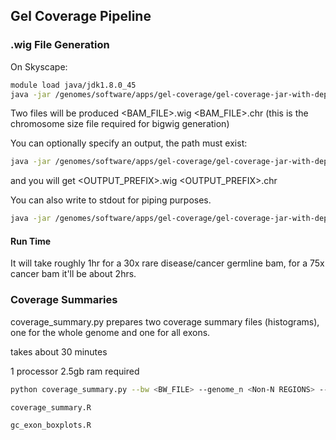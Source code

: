 ## Gel Coverage Pipeline

### .wig File Generation

On Skyscape:

```bash
module load java/jdk1.8.0_45
java -jar /genomes/software/apps/gel-coverage/gel-coverage-jar-with-dependencies.jar -bam <BAM_FILE>
```

Two files will be produced <BAM_FILE>.wig <BAM_FILE>.chr (this is the chromosome size file required for bigwig generation)

You can optionally specify an output, the path must exist:

```bash
java -jar /genomes/software/apps/gel-coverage/gel-coverage-jar-with-dependencies.jar -bam <BAM_FILE> -output <OUTPUT_PREFIX>
```

and you will get <OUTPUT_PREFIX>.wig <OUTPUT_PREFIX>.chr

You can also write to stdout for piping purposes.

```bash
java -jar /genomes/software/apps/gel-coverage/gel-coverage-jar-with-dependencies.jar -bam <BAM_FILE> -stdout
```

#### Run Time

It will take roughly 1hr for a 30x rare disease/cancer germline bam, for a 75x cancer bam it'll be about 2hrs.

### Coverage Summaries

coverage_summary.py prepares two coverage summary files (histograms), one for the whole genome and one for all exons.

takes about 30 minutes

1 processor 2.5gb ram required

```bash
python coverage_summary.py --bw <BW_FILE> --genome_n <Non-N REGIONS> --output <OUTPUT_FILE>
```

```bash
coverage_summary.R
```

```bash
gc_exon_boxplots.R
```
